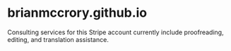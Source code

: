 # brianmccrory.github.io

Consulting services for this Stripe account currently include proofreading, editing, and translation assistance.

